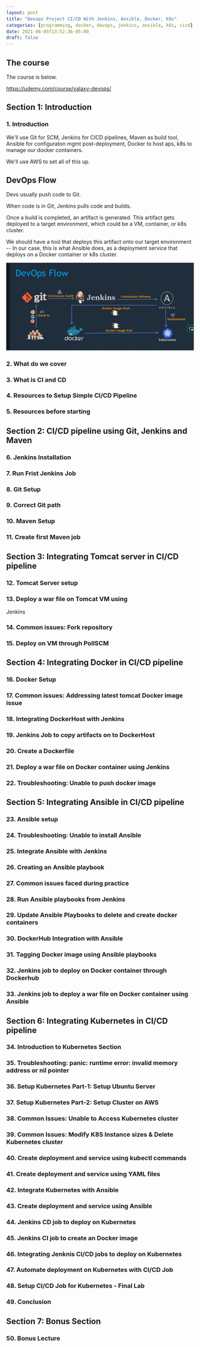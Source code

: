 ```yaml
---
layout: post
title: "Devops Project CI/CD With Jenkins, Ansible, Docker, K8s"
categories: [programming, docker, devops, jenkins, ansible, k8s, cicd]
date: 2021-06-05T13:52:36-05:00
draft: false
---
```


## The course

The course is below.

<https://udemy.com/course/valaxy-devops/>

## Section 1: Introduction

### 1. Introduction

We'll use Git for SCM, Jenkins for CICD pipelines, Maven as build tool, Ansible for configuraton mgmt post-deployment, Docker to host aps, k8s to manage our docker containers.

We'll use AWS to set all of this up.

## DevOps Flow

Devs usually push code to Git.

When code is in Git, Jenkins pulls code and builds.

Once a build is completed, an artifact is generated. This artifact gets deployed to a target environment, which could be a VM, container, or k8s cluster.

We should have a tool that deploys this artifact onto our target environment -- In our case, this is what Ansible does, as a deployment service that deploys on a Docker container or k8s cluster.

![](/static/images/2021-06-05-devops-project-cicd-with-jenkins-ansible-docker-k8s/devops-flow.png)

### 2. What do we cover

### 3. What is CI and CD

### 4. Resources to Setup Simple CI/CD Pipeline

### 5. Resources before starting

## Section 2: CI/CD pipeline using Git, Jenkins and Maven

### 6. Jenkins Installation

### 7. Run Frist Jenkins Job

### 8. Git Setup

### 9. Correct Git path

### 10. Maven Setup

### 11. Create first Maven job


## Section 3: Integrating Tomcat server in CI/CD pipeline

### 12. Tomcat Server setup

### 13. Deploy a war file on Tomcat VM using
Jenkins

### 14. Common issues: Fork repository

### 15. Deploy on VM through PollSCM

## Section 4: Integrating Docker in CI/CD pipeline

### 16. Docker Setup

### 17. Common issues: Addressing latest tomcat Docker image issue

### 18. Integrating DockerHost with Jenkins

### 19. Jenkins Job to copy artifacts on to DockerHost

### 20. Create a Dockerfile

### 21. Deploy a war file on Docker container using Jenkins

### 22. Troubleshooting: Unable to push docker image

## Section 5: Integrating Ansible in CI/CD pipeline

### 23. Ansible setup

### 24. Troubleshooting: Unable to install Ansible

### 25. Integrate Ansible with Jenkins

### 26. Creating an Ansible playbook

### 27. Common issues faced during practice

### 28. Run Ansible playbooks from Jenkins

### 29. Update Ansible Playbooks to delete and create docker containers

### 30. DockerHub Integration with Ansible

### 31. Tagging Docker image using Ansible playbooks

### 32. Jenkins job to deploy on Docker container through Dockerhub

### 33. Jenkins job to deploy a war file on Docker container using Ansible

## Section 6: Integrating Kubernetes in CI/CD pipeline

### 34. Introduction to Kubernetes Section

### 35. Troubleshooting: panic: runtime error: invalid memory address or nil pointer

### 36. Setup Kubernetes Part-1: Setup Ubuntu Server

### 37. Setup Kubernetes Part-2: Setup Cluster on AWS

### 38. Common Issues: Unable to Access Kubernetes cluster

### 39. Common Issues: Modify K8S Instance sizes & Delete Kubernetes cluster

### 40. Create deployment and service using kubectl commands

### 41. Create deployment and service using YAML files

### 42. Integrate Kubernetes with Ansible

### 43. Create deployment and service using Ansible

### 44. Jenkins CD job to deploy on Kubernetes

### 45. Jenkins CI job to create an Docker image

### 46. Integrating Jenknis CI/CD jobs to deploy on Kubernetes

### 47. Automate deployment on Kubernetes with CI/CD Job

### 48. Setup CI/CD Job for Kubernetes - Final Lab

### 49. Conclusion

## Section 7: Bonus Section

### 50. Bonus Lecture

